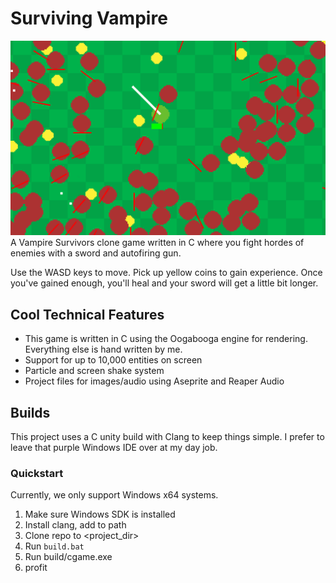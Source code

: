 # Surviving Vampire 
![orbit.gif](res/readme/run.gif)
A Vampire Survivors clone game written in C where you fight hordes of enemies with a sword and autofiring gun. 

Use the WASD keys to move. Pick up yellow coins to gain experience. Once you've gained enough, you'll heal and your sword will get a little bit longer.

## Cool Technical Features
- This game is written in C using the Oogabooga engine for rendering. Everything else is hand written by me.
- Support for up to 10,000 entities on screen
- Particle and screen shake system
- Project files for images/audio using Aseprite and Reaper Audio

## Builds 
This project uses a C unity build with Clang to keep things simple. I prefer to leave that purple Windows IDE over at my day job.

### Quickstart
Currently, we only support Windows x64 systems.
1. Make sure Windows SDK is installed
1. Install clang, add to path
1. Clone repo to <project_dir>
1. Run `build.bat`
1. Run build/cgame.exe
1. profit

